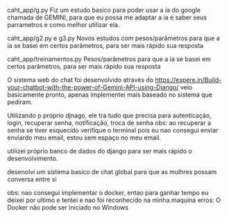caht_app/g.py
Fiz um estudo basico para poder usar a ia do google chamada de GEMINI, para que eu possa me adaptar a ia e saber seus parrametros e como melhor utilizar ela.

caht_app/g2.py e g3.py
Novos estudos com pesos/parâmetros para que a ia se basei em certos parâmetros, para ser mais rápido  sua resposta 

caht_app/treinamentos.py
Pesos/parâmetros para que a ia se basei em certos parâmetros, para ser mais rápido  sua resposta

O sistema web do chat foi desenvolvido através  do https://espere.in/Build-your-chatbot-with-the-power-of-Gemini-API-using-Django/
veio basicamente pronto, apenas implementei mais baseado no sistema que  pediram. 



Utilizando p próprio djnago, ele tra tudo que precisa para autenticação, login, recuperar senha, notificação, troca de senha
obs: ao recuperar a senha se tiver esquecido verifique o terminal pois eu nao consegui enviar enviardo meu email, estou sem espaço no meu email.

utilizei próprio banco de dados do django para ser mais rápido o desenvolvimento. 

desenolvi um sistema basico de chat global para que as mulhres possam conversa entre si




obs: nao consegui implementar o docker, entao para ganhar tempo eu deixei por ultimo e tentei  e nao foi reconhecido na minha maquina 
erros: O Docker não pode ser iniciado no Windows